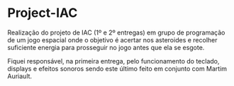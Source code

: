 # Project-IAC
Realização do projeto de IAC (1º e 2º entregas) em grupo de programação de um jogo espacial onde o objetivo é acertar nos asteroides e recolher suficiente energia para prosseguir no jogo antes que ela se esgote.

Fiquei responsável, na primeira entrega, pelo funcionamento do teclado, displays e efeitos sonoros sendo este último feito em conjunto com Martim Auriault. 
